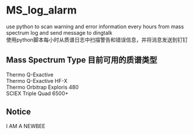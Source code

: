 # MS_log_alarm
use python to scan warning and error information every hours from mass spectrum log and send message to dingtalk  
使用python脚本每小时从质谱日志中扫描警告和错误信息，并将消息发送到钉钉
## Mass Spectrum Type 目前可用的质谱类型
Thermo Q-Exactive  
Thermo Q-Exactive HF-X  
Thermo Orbitrap Exploris 480  
SCIEX Triple Quad 6500+
## Notice
I AM A NEWBEE
